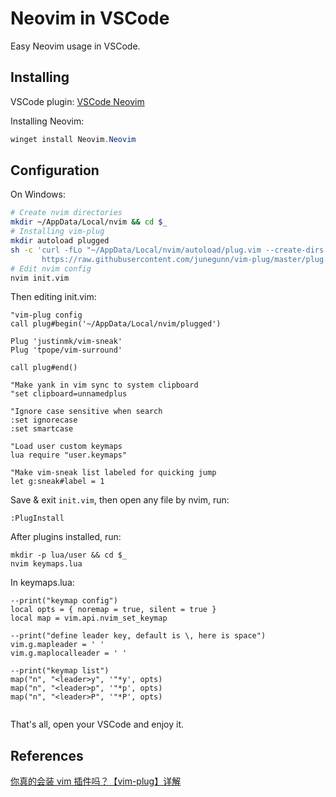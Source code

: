 # Neovim in VSCode

Easy Neovim usage in VSCode.

## Installing

VSCode plugin: [VSCode Neovim](https://marketplace.visualstudio.com/items?itemName=asvetliakov.vscode-neovim)

Installing Neovim:

```powershell
winget install Neovim.Neovim
```

## Configuration

On Windows:

```bash
# Create nvim directories
mkdir ~/AppData/Local/nvim && cd $_
# Installing vim-plug
mkdir autoload plugged
sh -c 'curl -fLo "~/AppData/Local/nvim/autoload/plug.vim --create-dirs \
       https://raw.githubusercontent.com/junegunn/vim-plug/master/plug.vim'
# Edit nvim config
nvim init.vim
```

Then editing init.vim:

```plaintext
"vim-plug config
call plug#begin('~/AppData/Local/nvim/plugged')

Plug 'justinmk/vim-sneak'
Plug 'tpope/vim-surround'

call plug#end()

"Make yank in vim sync to system clipboard
"set clipboard=unnamedplus

"Ignore case sensitive when search
:set ignorecase
:set smartcase

"Load user custom keymaps
lua require "user.keymaps"

"Make vim-sneak list labeled for quicking jump
let g:sneak#label = 1

```

Save & exit `init.vim`, then open any file by nvim, run:

```plaintext
:PlugInstall
```

After plugins installed, run:

```plaintext
mkdir -p lua/user && cd $_
nvim keymaps.lua
```

In keymaps.lua:

```plaintext
--print("keymap config")
local opts = { noremap = true, silent = true }
local map = vim.api.nvim_set_keymap

--print("define leader key, default is \, here is space")
vim.g.mapleader = ' '
vim.g.maplocalleader = ' '

--print("keymap list")
map("n", "<leader>y", '"*y', opts)
map("n", "<leader>p", '"*p', opts)
map("n", "<leader>P", '"*P', opts)


```

That's all, open your VSCode and enjoy it.

## References

[你真的会装 vim 插件吗？【vim-plug】详解](https://www.bilibili.com/read/cv8264341)
